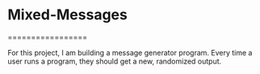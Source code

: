 # Mixed-Messages
=================

For this project, I am building a message generator program. Every time a user runs a program, they should get a new, randomized output.
